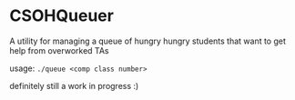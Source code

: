 # CSOHQueuer

A utility for managing a queue of hungry hungry students that want to get help from overworked TAs

usage: `./queue <comp class number>`

definitely still a work in progress :)
